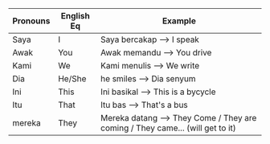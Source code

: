| Pronouns | English Eq  | Example |
| --- | --- | --- |
| Saya | I  | Saya bercakap --> I speak |
| Awak | You | Awak memandu --> You drive |
| Kami | We | Kami menulis --> We write |
| Dia  | He/She  | he smiles -->	Dia senyum |
| Ini  | This | Ini basikal --> This is a bycycle |
| Itu  | That | Itu bas --> That's a bus | 
| mereka  | They | Mereka datang --> They Come / They are coming /  They came... (will get to it)| 
